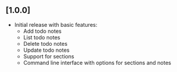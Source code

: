 ## [1.0.0]
- Initial release with basic features:
  - Add todo notes
  - List todo notes
  - Delete todo notes
  - Update todo notes
  - Support for sections
  - Command line interface with options for sections and notes
